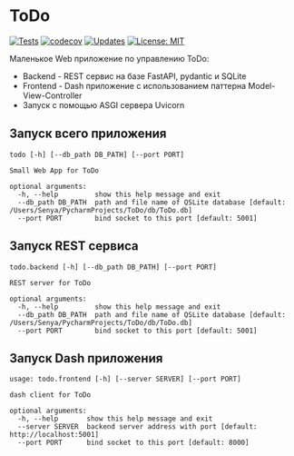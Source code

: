 # ToDo
[![Tests](https://github.com/Arseniks/ToDo/workflows/Tests/badge.svg)](https://github.com/Arseniks/ToDo/actions)
[![codecov](https://codecov.io/gh/Arseniks/ToDo/branch/master/graph/badge.svg)](https://codecov.io/gh/Arseniks/ToDo)
[![Updates](https://pyup.io/repos/github/Arseniks/ToDo/shield.svg)](https://pyup.io/repos/github/Arseniks/ToDo/)
[![License: MIT](https://img.shields.io/badge/License-MIT-green.svg)](https://opensource.org/licenses/MIT)

Маленькое Web приложение по управлению ToDo:
 - Backend - REST сервис на базе FastAPI, pydantic и SQLite
 - Frontend - Dash приложение с использованием паттерна Model-View-Controller
 - Запуск с помощью ASGI сервера Uvicorn

## Запуск всего приложения

    todo [-h] [--db_path DB_PATH] [--port PORT]
    
    Small Web App for ToDo
    
    optional arguments:
      -h, --help         show this help message and exit
      --db_path DB_PATH  path and file name of QSLite database [default: /Users/Senya/PycharmProjects/ToDo/db/ToDo.db]
      --port PORT        bind socket to this port [default: 5001]


## Запуск REST сервиса

    todo.backend [-h] [--db_path DB_PATH] [--port PORT]
    
    REST server for ToDo
    
    optional arguments:
      -h, --help         show this help message and exit
      --db_path DB_PATH  path and file name of QSLite database [default: /Users/Senya/PycharmProjects/ToDo/db/ToDo.db]
      --port PORT        bind socket to this port [default: 5001]


## Запуск Dash приложения

    usage: todo.frontend [-h] [--server SERVER] [--port PORT]
    
    dash client for ToDo
    
    optional arguments:
      -h, --help       show this help message and exit
      --server SERVER  backend server address with port [default: http://localhost:5001]
      --port PORT      bind socket to this port [default: 8000]
